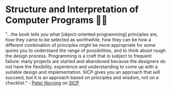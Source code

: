 # Structure and Interpretation of Computer Programs 🧙‍♂️

"...the book tells you what [object-oriented programming] principles are, how they came to be selected as worthwhile, how they can be how a different combination of principles might be more appropriate for some quires you to understand the range of possibilities, and to think about rough the design process. Programming is a craft that is subject to frequent failure: many projects are started and abandoned because the designers do not have the flexibility, experience and understanding to come up with a suitable design and implementation. SICP gives you an approach that will succeed, but it is an approach based on principles and wisdom, not on a checklist." - [Peter Norving](https://norvig.com/) on [SICP](https://www.amazon.com/review/R403HR4VL71K8/ref=cm_cr_rdp_perm)

<!-- ### 1. Building Abstractions with Procedures

| | | | | | | | | | |
|-:|-:|-:|-:|-:|-:|-:|-:|-:|-:|
||[1](/sicp/sicp-ex-1-1-solution.html)|[2](SICP/Ex1.2.html)|[3](SICP/Ex1.3.html)|[4](SICP/Ex1.4.html)|[5](SICP/Ex1.5.html)|[6](SICP/Ex1.6.html)|[7](SICP/Ex1.7.html)|[8](SICP/Ex1.8.html)|[9](SICP/Ex1.9.html)|
|[10](SICP/Ex1.10.html)|[11](SICP/Ex1.11.html)|[12](SICP/Ex1.12.html)|[13](SICP/Ex1.13.html)|[14](SICP/Ex1.14.html)|[15](SICP/Ex1.15.html)|[16](SICP/Ex1.16.html)|[17](SICP/Ex1.17.html)|[18](SICP/Ex1.18.html)|[19](SICP/Ex1.19.html)|
|[20](SICP/Ex1.20.html)|[21](SICP/Ex1.21.html)|[22](SICP/Ex1.22.html)|[23](SICP/Ex1.23.html)|[24](SICP/Ex1.24.html)|[25](SICP/Ex1.25.html)|[26](SICP/Ex1.26.html)|[27](SICP/Ex1.27.html)|[28](SICP/Ex1.28.html)|[29](SICP/Ex1.29.html)|
|[30](SICP/Ex1.30.html)|[31](SICP/Ex1.31.html)|[32](SICP/Ex1.32.html)|[33](SICP/Ex1.33.html)|[34](SICP/Ex1.34.html)|[35](SICP/Ex1.35.html)|[36](SICP/Ex1.36.html)|[37](SICP/Ex1.37.html)|[38](SICP/Ex1.38.html)|[39](SICP/Ex1.39.html)|
|[40](SICP/Ex1.40.html)|[41](SICP/Ex1.41.html)|[42](SICP/Ex1.42.html)|[43](SICP/Ex1.43.html)|[44](SICP/Ex1.44.html)|[45](SICP/Ex1.45.html)|[46](SICP/Ex1.46.html)||||

### 2. Building Abstractions with Data

| | | | | | | | | | |
|-:|-:|-:|-:|-:|-:|-:|-:|-:|-:|
||[1](SICP/Ex2.1.html)|[2](SICP/Ex2.2.html)|[3](SICP/Ex2.3.html)|[4](SICP/Ex2.4.html)|[5](SICP/Ex2.5.html)|[6](SICP/Ex2.6.html)|[7](SICP/Ex2.7.html)|[8](SICP/Ex2.8.html)|[9](SICP/Ex2.9.html)|
|[10](SICP/Ex2.10.html)|[11](SICP/Ex2.11.html)|[12](SICP/Ex2.12.html)|[13](SICP/Ex2.13.html)|[14](SICP/Ex2.14.html)|[15](SICP/Ex2.15.html)|[16](SICP/Ex2.16.html)|[17](SICP/Ex2.17.html)|[18](SICP/Ex2.18.html)|[19](SICP/Ex2.19.html)|
|[20](SICP/Ex2.20.html)|[21](SICP/Ex2.21.html)|[22](SICP/Ex2.22.html)|[23](SICP/Ex2.23.html)|[24](SICP/Ex2.24.html)|[25](SICP/Ex2.25.html)|[26](SICP/Ex2.26.html)|[27](SICP/Ex2.27.html)|[28](SICP/Ex2.28.html)|[29](SICP/Ex2.29.html)|
|[30](SICP/Ex2.30.html)|[31](SICP/Ex2.31.html)|[32](SICP/Ex2.32.html)|[33](SICP/Ex2.33.html)|[34](SICP/Ex2.34.html)|[35](SICP/Ex2.35.html)|[36](SICP/Ex2.36.html)|[37](SICP/Ex2.37.html)|[38](SICP/Ex2.38.html)|[39](SICP/Ex2.39.html)|
|[40](SICP/Ex2.40.html)|[41](SICP/Ex2.41.html)|[42](SICP/Ex2.42.html)|[43](SICP/Ex2.43.html)|[44](SICP/Ex2.44.html)|[45](SICP/Ex2.45.html)|[46](SICP/Ex2.46.html)|[47](SICP/Ex2.47.html)|[48](SICP/Ex2.48.html)|[49](SICP/Ex2.49.html)|
|[50](SICP/Ex2.50.html)|[51](SICP/Ex2.51.html)|[52](SICP/Ex2.52.html)|[53](SICP/Ex2.53.html)|[54](SICP/Ex2.54.html)|[55](SICP/Ex2.55.html)|[56](SICP/Ex2.56.html)|[57](SICP/Ex2.57.html)|[58](SICP/Ex2.58.html)|[59](SICP/Ex2.59.html)|
|[60](SICP/Ex2.60.html)|[61](SICP/Ex2.61.html)|[62](SICP/Ex2.62.html)|[63](SICP/Ex2.63.html)|[64](SICP/Ex2.64.html)|[65](SICP/Ex2.65.html)|[66](SICP/Ex2.66.html)|[67](SICP/Ex2.67.html)|[68](SICP/Ex2.68.html)|[69](SICP/Ex2.69.html)|
|[70](SICP/Ex2.70.html)|[71](SICP/Ex2.71.html)|[72](SICP/Ex2.72.html)|[73](SICP/Ex2.73.html)|[74](SICP/Ex2.74.html)|[75](SICP/Ex2.75.html)|[76](SICP/Ex2.76.html)|[77](SICP/Ex2.77.html)|[78](SICP/Ex2.78.html)|[79](SICP/Ex2.79.html)|
|[80](SICP/Ex2.80.html)|[81](SICP/Ex2.81.html)|[82](SICP/Ex2.82.html)|[83](SICP/Ex2.83.html)|[84](SICP/Ex2.84.html)|[85](SICP/Ex2.85.html)|[86](SICP/Ex2.86.html)|[87](SICP/Ex2.87.html)|[88](SICP/Ex2.88.html)|[89](SICP/Ex2.89.html)|
|[90](SICP/Ex2.90.html)|[91](SICP/Ex2.91.html)|[92](SICP/Ex2.92.html)|[93](SICP/Ex2.93.html)|[94](SICP/Ex2.94.html)|[95](SICP/Ex2.95.html)|[96](SICP/Ex2.96.html)|[97](SICP/Ex2.97.html)||| -->
